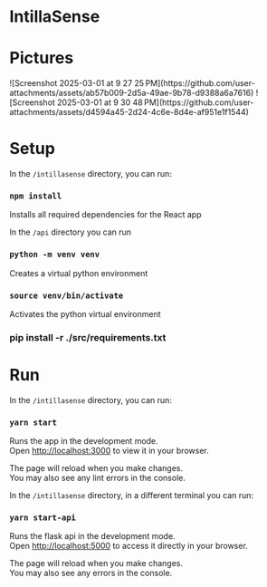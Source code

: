 # IntillaSense

<h1>Pictures</h1>
![Screenshot 2025-03-01 at 9 27 25 PM](https://github.com/user-attachments/assets/ab57b009-2d5a-49ae-9b78-d9388a6a7616)
![Screenshot 2025-03-01 at 9 30 48 PM](https://github.com/user-attachments/assets/d4594a45-2d24-4c6e-8d4e-af951e1f1544)

<h1>Setup</h1>

In the `/intillasense` directory, you can run:

### `npm install`

Installs all required dependencies for the React app

In the `/api` directory you can run 
### `python -m venv venv`

Creates a virtual python environment

### `source venv/bin/activate`

Activates the python virtual environment

### pip install -r ./src/requirements.txt

<h1>Run</h1>

In the `/intillasense` directory, you can run:

### `yarn start`

Runs the app in the development mode.\
Open [http://localhost:3000](http://localhost:3000) to view it in your browser.

The page will reload when you make changes.\
You may also see any lint errors in the console.

In the `/intillasense` directory, in a different terminal you can run:

### `yarn start-api`

Runs the flask api in the development mode.\
Open [http://localhost:5000](http://localhost:5000) to access it directly in your browser.

The page will reload when you make changes.\
You may also see any errors in the console.

